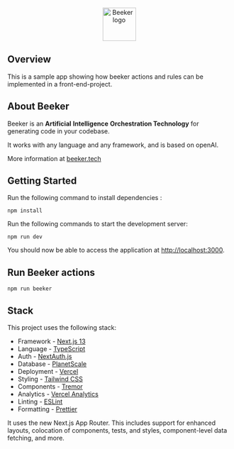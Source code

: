 <!-- markdownlint-disable MD033 MD041 -->
<p align="center" style="margin-top: 20px;">
  <a href="https://www.beeker.tech">
    <img src="https://ik.imagekit.io/beeker/logo.svg?updatedAt=1696089271712" alt="Beeker logo" width="75" />
  </a>
</p>

## Overview

This is a sample app showing how beeker actions and rules can be implemented in a front-end-project.

## About Beeker

Beeker is an **Artificial** **Intelligence** **Orchestration Technology** for generating code in your codebase.

It works with any language and any framework, and is based on openAI.

More information at [beeker.tech](https://www.beeker.tech)

## Getting Started

Run the following command to install dependencies :

```console copy
npm install
```

Run the following commands to start the development server:

```console copy
npm run dev
```

You should now be able to access the application at [http://localhost:3000](http://localhost:3000).

## Run Beeker actions

```console copy
npm run beeker
```

## Stack

This project uses the following stack:

- Framework - [Next.js 13](https://nextjs.org/13)
- Language - [TypeScript](https://www.typescriptlang.org)
- Auth - [NextAuth.js](https://next-auth.js.org)
- Database - [PlanetScale](https://planetscale.com)
- Deployment - [Vercel](https://vercel.com/docs/concepts/next.js/overview)
- Styling - [Tailwind CSS](https://tailwindcss.com)
- Components - [Tremor](https://www.tremor.so)
- Analytics - [Vercel Analytics](https://vercel.com/analytics)
- Linting - [ESLint](https://eslint.org)
- Formatting - [Prettier](https://prettier.io)

It uses the new Next.js App Router. This includes support for enhanced layouts, colocation of components, tests, and styles, component-level data fetching, and more.
